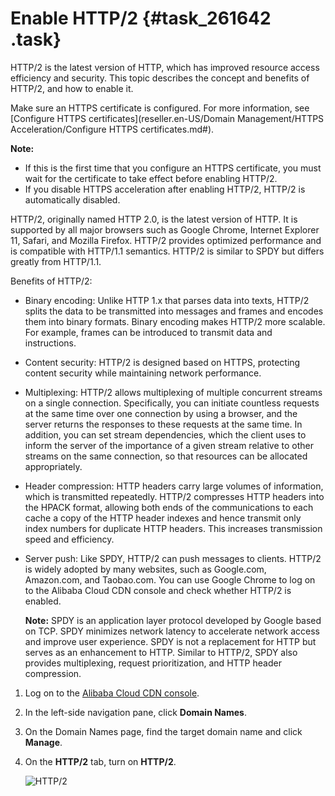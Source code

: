 # Enable HTTP/2 {#task_261642 .task}

HTTP/2 is the latest version of HTTP, which has improved resource access efficiency and security. This topic describes the concept and benefits of HTTP/2, and how to enable it.

Make sure an HTTPS certificate is configured. For more information, see [Configure HTTPS certificates](reseller.en-US/Domain Management/HTTPS Acceleration/Configure HTTPS certificates.md#). 

**Note:** 

-   If this is the first time that you configure an HTTPS certificate, you must wait for the certificate to take effect before enabling HTTP/2.
-   If you disable HTTPS acceleration after enabling HTTP/2, HTTP/2 is automatically disabled.

HTTP/2, originally named HTTP 2.0, is the latest version of HTTP. It is supported by all major browsers such as Google Chrome, Internet Explorer 11, Safari, and Mozilla Firefox. HTTP/2 provides optimized performance and is compatible with HTTP/1.1 semantics. HTTP/2 is similar to SPDY but differs greatly from HTTP/1.1.

Benefits of HTTP/2:

-   Binary encoding: Unlike HTTP 1.x that parses data into texts, HTTP/2 splits the data to be transmitted into messages and frames and encodes them into binary formats. Binary encoding makes HTTP/2 more scalable. For example, frames can be introduced to transmit data and instructions.
-   Content security: HTTP/2 is designed based on HTTPS, protecting content security while maintaining network performance.
-   Multiplexing: HTTP/2 allows multiplexing of multiple concurrent streams on a single connection. Specifically, you can initiate countless requests at the same time over one connection by using a browser, and the server returns the responses to these requests at the same time. In addition, you can set stream dependencies, which the client uses to inform the server of the importance of a given stream relative to other streams on the same connection, so that resources can be allocated appropriately.
-   Header compression: HTTP headers carry large volumes of information, which is transmitted repeatedly. HTTP/2 compresses HTTP headers into the HPACK format, allowing both ends of the communications to each cache a copy of the HTTP header indexes and hence transmit only index numbers for duplicate HTTP headers. This increases transmission speed and efficiency.
-   Server push: Like SPDY, HTTP/2 can push messages to clients. HTTP/2 is widely adopted by many websites, such as Google.com, Amazon.com, and Taobao.com. You can use Google Chrome to log on to the Alibaba Cloud CDN console and check whether HTTP/2 is enabled.

    **Note:** SPDY is an application layer protocol developed by Google based on TCP. SPDY minimizes network latency to accelerate network access and improve user experience. SPDY is not a replacement for HTTP but serves as an enhancement to HTTP. Similar to HTTP/2, SPDY also provides multiplexing, request prioritization, and HTTP header compression.


1.  Log on to the [Alibaba Cloud CDN console](https://partners-intl.aliyun.com/login-required#cdn).
2.  In the left-side navigation pane, click **Domain Names**.
3.  On the Domain Names page, find the target domain name and click **Manage**.
4.  On the **HTTP/2** tab, turn on **HTTP/2**. 

    ![HTTP/2](http://static-aliyun-doc.oss-cn-hangzhou.aliyuncs.com/assets/img/5137/156653128047106_en-US.png)


